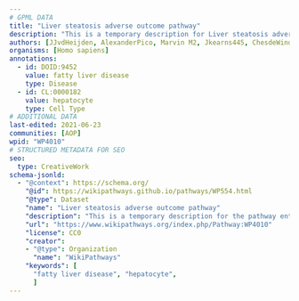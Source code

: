 ```yaml
---
# GPML DATA
title: "Liver steatosis adverse outcome pathway"
description: "This is a temporary description for Liver steatosis adverse outcome pathway"
authors: [JJvdHeijden, AlexanderPico, Marvin M2, Jkearns445, ChesdeWindt, Eweitz, Finterly]
organisms: [Homo sapiens]
annotations:
  - id: DOID:9452
    value: fatty liver disease
    type: Disease
  - id: CL:0000182
    value: hepatocyte
    type: Cell Type
# ADDITIONAL DATA
last-edited: 2021-06-23
communities: [AOP]
wpid: "WP4010"
# STRUCTURED METADATA FOR SEO
seo:
  type: CreativeWork
schema-jsonld:
  - "@context": https://schema.org/
    "@id": https://wikipathways.github.io/pathways/WP554.html
    "@type": Dataset
    "name": "Liver steatosis adverse outcome pathway"
    "description": "This is a temporary description for the pathway entitled: Liver steatosis adverse outcome pathway"
    "url": "https://www.wikipathways.org/index.php/Pathway:WP4010"
    "license": CC0
    "creator":
    - "@type": Organization
      "name": "WikiPathways"
    "keywords": [
      "fatty liver disease", "hepatocyte",
      ]
---
```

